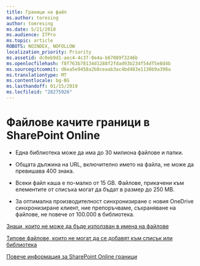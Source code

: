 ```yaml
---
title: Граници на файл
ms.author: toresing
author: tomresing
ms.date: 5/21/2018
ms.audience: ITPro
ms.topic: article
ROBOTS: NOINDEX, NOFOLLOW
localization_priority: Priority
ms.assetid: dc0eb9d1-aec4-4c37-8e4a-b67089f3246b
ms.openlocfilehash: f8f763b78134d1288f2fdad93b234f54df5e8d4b
ms.sourcegitcommit: d6ea5e9458a2b8ceaab3ac4bd483e1130b9a398a
ms.translationtype: MT
ms.contentlocale: bg-BG
ms.lasthandoff: 01/15/2019
ms.locfileid: "28275926"
---
```

# <a name="file-upload-limits-in-sharepoint-online"></a>Файлове качите граници в SharePoint Online

- Една библиотека може да има до 30 милиона файлове и папки.
    
- Общата дължина на URL, включително името на файла, не може да превишава 400 знака.
    
- Всеки файл каша е по-малко от 15 GB. Файлове, прикачени към елементите от списъка могат да бъдат в размер до 250 MB.
    
- За оптимална производителност синхронизиране с новия OneDrive синхронизиране клиент, ние препоръчваме, съхраняване на файлове, не повече от 100.000 в библиотека. 
    
[Знаци, които не може да бъде използван в имена на файлове](https://go.microsoft.com/fwlink/?linkid=866430)
  
[Типове файлове, които не могат да се добавят към списък или библиотека](https://go.microsoft.com/fwlink/?linkid=273757)
  
[Повече информация за SharePoint Online граници](https://go.microsoft.com/fwlink/?linkid=271273)
  

